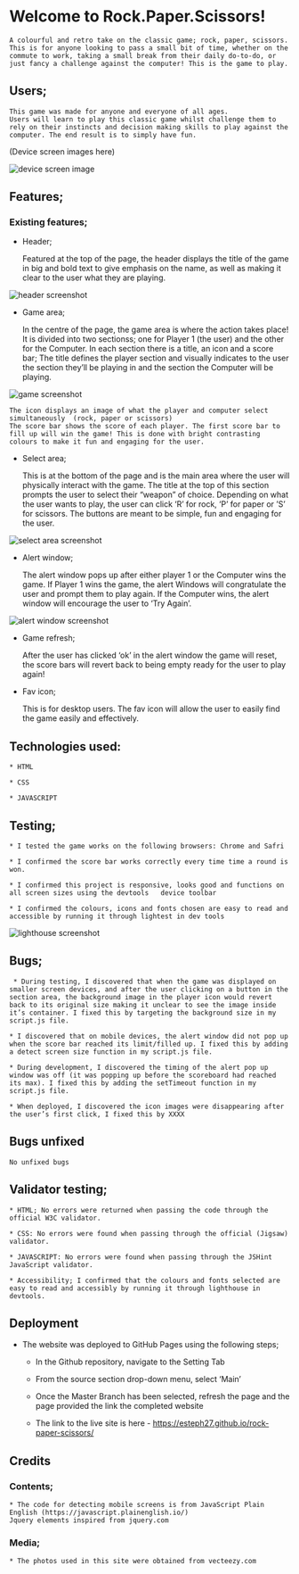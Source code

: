 # Welcome to Rock.Paper.Scissors!

    A colourful and retro take on the classic game; rock, paper, scissors. This is for anyone looking to pass a small bit of time, whether on the commute to work, taking a small break from their daily do-to-do, or just fancy a challenge against the computer! This is the game to play. 

## Users;

    This game was made for anyone and everyone of all ages. 
    Users will learn to play this classic game whilst challenge them to rely on their instincts and decision making skills to play against the computer. The end result is to simply have fun. 

(Device screen images here) 

![device screen image](assets/screenshots/device_screens.png)

## Features;

### Existing features;

* Header;

    Featured at the top of the page, the header displays the title of the game in big and bold text to give emphasis on the name, as well as making it clear to the user what they are playing. 

![header screenshot](assets/screenshots/header.png)

* Game area;

    In the centre of the page, the game area is where the action takes place! It is divided into two sectionss; one for Player 1 (the user) and the other for the Computer. In each section there is a title, an icon and a score bar;
    The title defines the player section and visually indicates to the user the section they’ll be playing in and the section the Computer will be playing. 

![game screenshot](assets/screenshots/game_area.png)

    The icon displays an image of what the player and computer select simultaneously  (rock, paper or scissors)
    The score bar shows the score of each player. The first score bar to fill up will win the game! This is done with bright contrasting colours to make it fun and engaging for the user. 

* Select area;

    This is at the bottom of the page and is the main area where the user will physically interact with the game. The title at the top of this section prompts the user to select their “weapon” of choice. Depending on what the user wants to play, the user can click ‘R’ for rock, ‘P’ for paper or ’S’ for scissors. The buttons are meant to be simple, fun and engaging for the user. 

![select area screenshot](assets/screenshots/select_area_btn.png)

* Alert window;

    The alert window pops up after either player 1 or the Computer wins the game. If Player 1 wins the game, the alert Windows will congratulate the user and prompt them to play again. If the Computer wins, the alert window will encourage the user to ‘Try Again’.

![alert window screenshot](assets/screenshots/alert_window.png)



* Game refresh;

    After the user has clicked ‘ok’ in the alert window the game will reset, the score bars will revert back to being empty ready for the user to play again!


* Fav icon;

    This is for desktop users. The fav icon will allow the user to easily find the game easily and effectively.


## Technologies used:

    * HTML

    * CSS 
    
    * JAVASCRIPT

## Testing;

    * I tested the game works on the following browsers: Chrome and Safri

    * I confirmed the score bar works correctly every time time a round is won. 

    * I confirmed this project is responsive, looks good and functions on all screen sizes using the devtools   device toolbar 

    * I confirmed the colours, icons and fonts chosen are easy to read and accessible by running it through lightest in dev tools

![lighthouse screenshot](assets/screenshots/lighthouse.png)

## Bugs;

     * During testing, I discovered that when the game was displayed on smaller screen devices, and after the user clicking on a button in the section area, the background image in the player icon would revert back to its original size making it unclear to see the image inside it’s container. I fixed this by targeting the background size in my script.js file. 

    * I discovered that on mobile devices, the alert window did not pop up when the score bar reached its limit/filled up. I fixed this by adding a detect screen size function in my script.js file.

    * During development, I discovered the timing of the alert pop up window was off (it was popping up before the scoreboard had reached its max). I fixed this by adding the setTimeout function in my script.js file.

    * When deployed, I discovered the icon images were disappearing after the user’s first click, I fixed this by XXXX

## Bugs unfixed 

    No unfixed bugs 

## Validator testing;

    * HTML; No errors were returned when passing the code through the official W3C validator.
    
    * CSS: No errors were found when passing through the official (Jigsaw) validator.

    * JAVASCRIPT: No errors were found when passing through the JSHint JavaScript validator.

    * Accessibility; I confirmed that the colours and fonts selected are easy to read and accessibly by running it through lighthouse in devtools.

## Deployment

* The website was deployed to GitHub Pages using the following steps;

    * In the Github repository, navigate to the Setting Tab 

    * From the source section drop-down menu, select ‘Main’

    * Once the Master Branch has been selected, refresh the page and the page provided the link the completed website 

    * The link to the live site is here - https://esteph27.github.io/rock-paper-scissors/

## Credits

### Contents;

    * The code for detecting mobile screens is from JavaScript Plain English (https://javascript.plainenglish.io/)
    Jquery elements inspired from jquery.com

### Media;

    * The photos used in this site were obtained from vecteezy.com





